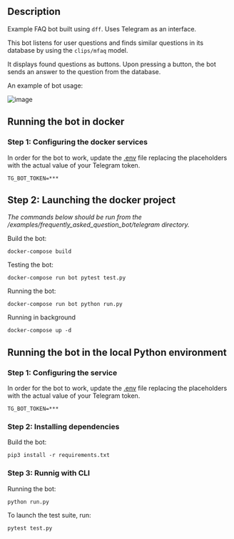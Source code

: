 ## Description

Example FAQ bot built using `dff`. Uses Telegram as an interface.

This bot listens for user questions and finds similar questions in its database by using the `clips/mfaq` model.

It displays found questions as buttons. Upon pressing a button, the bot sends an answer to the question from the database.


An example of bot usage:

![image](https://user-images.githubusercontent.com/61429541/219064505-20e67950-cb88-4cff-afa5-7ce608e1282c.png)

## Running the bot in docker

### Step 1: Configuring the docker services

In order for the bot to work, update the [.env](.env) file replacing the placeholders with the actual value of your Telegram token.

```
TG_BOT_TOKEN=***
```

## Step 2: Launching the docker project
*The commands below should be run from the /examples/frequently_asked_question_bot/telegram directory.*

Build the bot:
```commandline
docker-compose build
```
Testing the bot:
```commandline
docker-compose run bot pytest test.py
```

Running the bot:
```commandline
docker-compose run bot python run.py
```

Running in background
```commandline
docker-compose up -d
```
## Running the bot in the local Python environment

### Step 1: Configuring the service

In order for the bot to work, update the [.env](.env) file replacing the placeholders with the actual value of your Telegram token.

```
TG_BOT_TOKEN=***
```
### Step 2: Installing dependencies

Build the bot:
```commandline
pip3 install -r requirements.txt
```
### Step 3: Runnig with CLI

Running the bot:
```commandline
python run.py
```

To launch the test suite, run:
```commandline
pytest test.py
```
